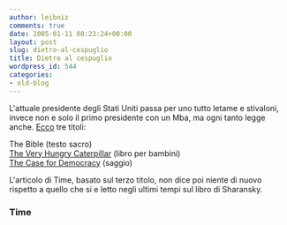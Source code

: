 ```yaml
---
author: leibniz
comments: true
date: 2005-01-11 08:23:24+00:00
layout: post
slug: dietro-al-cespuglio
title: Dietro al cespuglio
wordpress_id: 544
categories:
- old-blog
---
```


L'attuale presidente degli Stati Uniti passa per uno tutto letame e
stivaloni, invece non e solo il primo presidente con un Mba, ma ogni
tanto legge anche. [Ecco](http://www.time.com/time/magazine/article/0,9171,1015820,00.html) tre titoli:




The Bible (testo sacro)  
[The Very Hungry Caterpillar](http://www.amazon.com/exec/obidos/ASIN/0241003008/ref=nosim/edazzlenet-20/?dev-t=08FC0AFA9SSP0BEHY8G2) (libro per bambini)  
[The Case for Democracy](http://www.amazon.com/exec/obidos/ASIN/1586482610/ref=nosim/edazzlenet-20/?dev-t=08FC0AFA9SSP0BEHY8G2) (saggio)




L'articolo di Time, basato sul terzo titolo, non dice poi niente di
nuovo rispetto a quello che si e letto negli ultimi tempi sul libro di
Sharansky.




### Time

